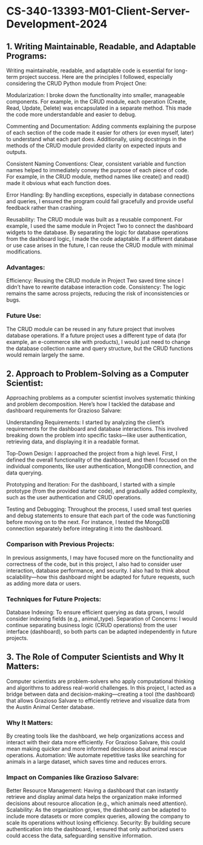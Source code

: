 # CS-340-13393-M01-Client-Server-Development-2024
## **1. Writing Maintainable, Readable, and Adaptable Programs:**
Writing maintainable, readable, and adaptable code is essential for long-term project success. Here are the principles I followed, especially considering the CRUD Python module from Project One:

Modularization: I broke down the functionality into smaller, manageable components. For example, in the CRUD module, each operation (Create, Read, Update, Delete) was encapsulated in a separate method. This made the code more understandable and easier to debug.

Commenting and Documentation: Adding comments explaining the purpose of each section of the code made it easier for others (or even myself, later) to understand what each part does. Additionally, using docstrings in the methods of the CRUD module provided clarity on expected inputs and outputs.

Consistent Naming Conventions: Clear, consistent variable and function names helped to immediately convey the purpose of each piece of code. For example, in the CRUD module, method names like create() and read() made it obvious what each function does.

Error Handling: By handling exceptions, especially in database connections and queries, I ensured the program could fail gracefully and provide useful feedback rather than crashing.

Reusability: The CRUD module was built as a reusable component. For example, I used the same module in Project Two to connect the dashboard widgets to the database. By separating the logic for database operations from the dashboard logic, I made the code adaptable. If a different database or use case arises in the future, I can reuse the CRUD module with minimal modifications.

### **Advantages:**

Efficiency: Reusing the CRUD module in Project Two saved time since I didn’t have to rewrite database interaction code.
Consistency: The logic remains the same across projects, reducing the risk of inconsistencies or bugs.
### **Future Use:**

The CRUD module can be reused in any future project that involves database operations. If a future project uses a different type of data (for example, an e-commerce site with products), I would just need to change the database collection name and query structure, but the CRUD functions would remain largely the same.

## **2. Approach to Problem-Solving as a Computer Scientist:**
Approaching problems as a computer scientist involves systematic thinking and problem decomposition. Here’s how I tackled the database and dashboard requirements for Grazioso Salvare:

Understanding Requirements: I started by analyzing the client’s requirements for the dashboard and database interactions. This involved breaking down the problem into specific tasks—like user authentication, retrieving data, and displaying it in a readable format.

Top-Down Design: I approached the project from a high level. First, I defined the overall functionality of the dashboard, and then I focused on the individual components, like user authentication, MongoDB connection, and data querying.

Prototyping and Iteration: For the dashboard, I started with a simple prototype (from the provided starter code), and gradually added complexity, such as the user authentication and CRUD operations.

Testing and Debugging: Throughout the process, I used small test queries and debug statements to ensure that each part of the code was functioning before moving on to the next. For instance, I tested the MongoDB connection separately before integrating it into the dashboard.

### **Comparison with Previous Projects:**

In previous assignments, I may have focused more on the functionality and correctness of the code, but in this project, I also had to consider user interaction, database performance, and security.
I also had to think about scalability—how this dashboard might be adapted for future requests, such as adding more data or users.
### **Techniques for Future Projects:**

Database Indexing: To ensure efficient querying as data grows, I would consider indexing fields (e.g., animal_type).
Separation of Concerns: I would continue separating business logic (CRUD operations) from the user interface (dashboard), so both parts can be adapted independently in future projects.
## **3. The Role of Computer Scientists and Why It Matters:**
Computer scientists are problem-solvers who apply computational thinking and algorithms to address real-world challenges. In this project, I acted as a bridge between data and decision-making—creating a tool (the dashboard) that allows Grazioso Salvare to efficiently retrieve and visualize data from the Austin Animal Center database.

### **Why It Matters:**

By creating tools like the dashboard, we help organizations access and interact with their data more efficiently. For Grazioso Salvare, this could mean making quicker and more informed decisions about animal rescue operations.
Automation: We automate repetitive tasks like searching for animals in a large dataset, which saves time and reduces errors.
### **Impact on Companies like Grazioso Salvare:**

Better Resource Management: Having a dashboard that can instantly retrieve and display animal data helps the organization make informed decisions about resource allocation (e.g., which animals need attention).
Scalability: As the organization grows, the dashboard can be adapted to include more datasets or more complex queries, allowing the company to scale its operations without losing efficiency.
Security: By building secure authentication into the dashboard, I ensured that only authorized users could access the data, safeguarding sensitive information.
